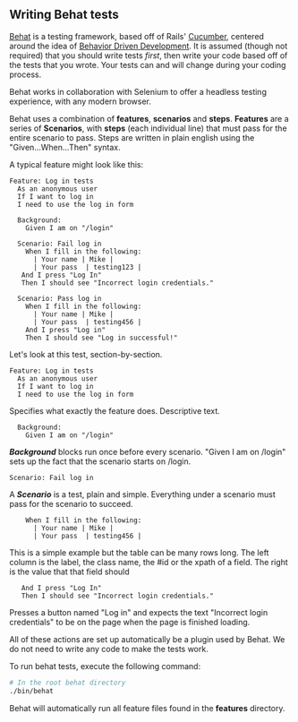 ## Writing Behat tests

[Behat](http://behat.org/) is a testing framework, based off of Rails' [Cucumber](https://github.com/cucumber/cucumber-rails), centered around the idea of [Behavior Driven Development](http://en.wikipedia.org/wiki/Behavior-driven_development).  It is assumed (though not required) that you should write tests *first*, then write your code based off of the tests that you wrote.  Your tests can and will change during your coding process.

Behat works in collaboration with Selenium to offer a headless testing experience, with any modern browser.

Behat uses a combination of **features**, **scenarios** and **steps**.  **Features** are a series of **Scenarios**, with **steps** (each individual line) that must pass for the entire scenario to pass.  Steps are written in plain english using the "Given...When...Then" syntax.

A typical feature might look like this:

```
Feature: Log in tests
  As an anonymous user
  If I want to log in
  I need to use the log in form

  Background:
    Given I am on "/login"

  Scenario: Fail log in
    When I fill in the following:
      | Your name | Mike |
      | Your pass  | testing123 |
   And I press "Log In"
   Then I should see "Incorrect login credentials."

  Scenario: Pass log in
    When I fill in the following:
      | Your name | Mike |
      | Your pass  | testing456 |
    And I press "Log in"
    Then I should see "Log in successful!"
```

Let's look at this test, section-by-section.

```
Feature: Log in tests
  As an anonymous user
  If I want to log in
  I need to use the log in form
```

Specifies what exactly the feature does.  Descriptive text.

```
  Background:
    Given I am on "/login"
```

***Background*** blocks run once before every scenario.  "Given I am on /login" sets up the fact that the scenario starts on /login.

```Scenario: Fail log in```

A ***Scenario*** is a test, plain and simple.  Everything under a scenario must pass for the scenario to succeed.
```
    When I fill in the following:
      | Your name | Mike |
      | Your pass  | testing456 |
```

This is a simple example but the table can be many rows long.  The left column is the label, the class name, the #id or the xpath of a field.  The right is the value that that field should 

```
   And I press "Log In"
   Then I should see "Incorrect login credentials."
```

Presses a button named "Log in" and expects the text "Incorrect login credentials" to be on the page when the page is finished loading.

All of these actions are set up automatically be a plugin used by Behat.  We do not need to write any code to make the tests work.

To run behat tests, execute the following command:

```sh
# In the root behat directory
./bin/behat
```

Behat will automatically run all feature files found in the **features** directory.
